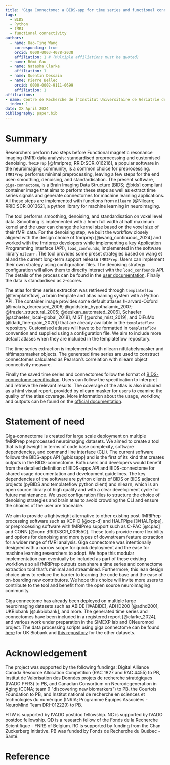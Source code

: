 ```yaml
---
title: 'Giga Connectome: a BIDS-app for time series and functional connectome extraction'
tags:
  - BIDS
  - Python
  - fMRI
  - functional connectivity
authors:
  - name: Hao-Ting Wang
    corresponding: true
    orcid: 0000-0003-4078-2038
    affiliation: 1 # (Multiple affiliations must be quoted)
  - name: Rémi Gau
  - name: Natasha Clarke
    affiliation: 1
  - name: Quentin Dessain
  - name: Pierre Bellec
    orcid: 0000-0002-9111-0699
    affiliation: 1
affiliations:
- name: Centre de Recherche de l'Institut Universitaire de Gériatrie de Montréal, Université de Montréal, Montréal, QC, Canada
  index: 1
date: XX April 2024
bibliography: paper.bib
---
```


# Summary

Researchers perform two steps before Functional magnetic resonance imaging (fMRI) data analysis:
standardised preprocessing and customised denoising.
`fMRIPrep` [@fmriprep; RRID:SCR_016216],
a popular software in the neuroimaging community, is a common choice for preprocessing.
`fMRIPrep` performs minimal preprocessing, leaving a few steps for the end user: smoothing, denoising, and standardisation.
The present software, `giga-connectome`,
is a Brain Imaging Data Structure [BIDS; @bids]
compliant container image that aims to perform these steps as well as extract time series signals and generate connectomes for machine learning applications.
All these steps are implemented with functions from `nilearn` [@Nilearn; RRID:SCR_001362],
a python library for machine learning in neuroimaging.

The tool performs smoothing, denoising, and standardisation on voxel level data.
Smoothing is implemented with a 5mm full width at half maximum kernel and the user can change the kernel size based on the voxel size of their fMRI data.
For the denoising step, we built the workflow closely aligned with the design choice of fmriprep [@wang_continuous_2024]
and worked with the fmriprep developers while implementing a key Application Programming Interface (API),
`load_confounds`, implemented in the software library `nilearn`.
The tool provides some preset strategies based on wang et al and the current long-term support release `fMRIPrep`.
Users can implement their own strategy using configuration files.
The denoising strategy configuration will allow them to directly interact with the `load_confounds` API.
The details of the process can be found in the [user documentation](https://giga-connectome.readthedocs.io/en/stable/workflow.html).
Finally the data is standardised as z-scores.

The atlas for time series extraction was retrieved through `templateflow` [@templateflow],
a brain template and atlas naming system with a Python API.
The container image provides some default atlases
(Harvard-Oxford [@makris_decreased_2006; @goldstein_hypothalamic_2007; @frazier_structural_2005; @desikan_automated_2006],
Schaefer [@schaefer_local-global_2018],
MIST [@urchs_mist_2019],
and DiFuMo [@dadi_fine-grain_2020]) that are already available in the `templateflow` repository.
Customised atlases will have to be formatted in `templateflow` convention and supplied using a configuration file.
We aim to include more default atlases when they are included in the templateflow repository.

The time series extraction is implemented with nilearn niftilabelsmasker and niftimapsmasker objects.
The generated time series are used to construct connectomes calculated as Pearson’s correlation with nilearn object connectivity measure.

Finally the saved time series and connectomes follow the format of
[BIDS-connectome specification](https://bids.neuroimaging.io/bep017).
Users can follow the specification to interpret and retrieve the relevant results.
The coverage of the atlas is also included as a html visual report, provided by nilearn masker for users to examine the quality of the atlas coverage.
More information about the usage, workflow, and outputs can be found on the
[official documentation](https://giga-connectome.readthedocs.io/en/latest/).


# Statement of need

Giga-connectome is created for large scale deployment on multiple fMRIPrep preprocessed neuroimaging datasets.
We aimed to create a tool that is lightweight in terms of code base complexity, software dependencies, and command line interface (CLI).
The current software follows the BIDS-apps API [@bidsapp] and is the first of its kind that creates outputs in the BIDS-connectome.
Both users and developers would benefit from the detailed definition of BIDS-apps API and BIDS-connectome for shared usage documentation and development guidelines.
The key dependencies of the software are python clients of BIDS or BIDS adjacent projects (pyBIDS and templateflow python client) and nilearn,
which is an open source library of high quality and with a clear development cycle for future maintenance.
We used configuration files to structure the choice of denoising strategies and brain atlas to avoid crowding the CLI and ensure the choices of the user are traceable.

We aim to provide a lightweight alternative to other existing post-fMRIPrep processing software such as XCP-D [@xcp-d]
and HALFPipe [@HALFpipe],
or preprocessing software with fMRIPrep support such as C-PAC [@cpac]
and CONN [@conn ;RRID:SCR_009550].
These tools  provide more flexibility and options for denoising and more types of downstream feature extraction for a wider range of fMRI analysis.
Giga connectome was intentionally designed with a narrow scope for quick deployment and the ease for machine learning researchers to adopt.
We hope this modular implementation can eventually be included as part of these existing workflows so all fMRIPrep outputs can share a time series and connectome extraction tool that’s minimal and streamlined.
Furthermore, this lean design choice aims to reduce the barrier to learning the code base and the ease of on-boarding new contributors.
We hope this choice will invite more users to contribute to the tool and benefit from the open source neuroimaging community.

Giga connectome has already been deployed on multiple large neuroimaging datasets such as
ABIDE [@ABIDE],
ADHD200 [@adhd200],
UKBiobank [@ukbiobank],
and more.
The generated time series and connectomes have been included in a registered report [@clarke_2024],
and various work under preparation in the SIMEXP lab and CNeuromod project.
The data processing scripts using giga connectome can be found
[here](https://github.com/Hyedryn/ukbb-scripts/tree/dev) for UK Biobank
and [this repository](https://github.com/SIMEXP/giga_preprocess2) for the other datasets.

# Acknowledgement

The project was supported by the following fundings:
Digital Alliance Canada Resource Allocation Competition (RAC 1827 and RAC 4455) to PB,
Institut de Valorisation des Données projets de recherche stratégiques
(IVADO PFR3) to PB,
and Canadian Consortium on Neurodegeneration in Aging
(CCNA; team 9 "discovering new biomarkers") to PB,
the Courtois Foundation to PB,
and Institut national de recherche en sciences et technologies du numérique
(INRIA; Programme Équipes Associées - NeuroMind Team DRI-012229) to PB.

HTW is supported by IVADO postdoc fellowship.
NC is supported by IVADO postdoc fellowship.
QD is a research fellow of the Fonds de la Recherche Scientifique - FNRS of Belgium.
RG is supported by funding from the Chan Zuckerberg Initiative.
PB was funded by Fonds de Recherche du Québec - Santé.

# Reference
